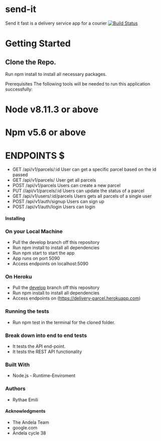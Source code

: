 

# send-it #
Send it fast is a delivery service app for a courier
[![Build Status](https://travis-ci.org/Rythae/send-it.svg?branch=develop)](https://travis-ci.org/Rythae/send-it)

# **Getting Started** #
## **Clone the Repo.** ##
Run npm install to install all necessary packages.

Prerequisites
The following tools will be needed to run this application successfully:

# Node v8.11.3 or above #
# Npm v5.6 or above #

# ENDPOINTS $

- GET /api/v1/parcels/:id User can get a specific parcel based on the id passed
- GET /api/v1/parcels/ User get all parcels 
- POST /api/v1/parcels Users can create a new parcel
- PUT //api/v1/parcels/:id Users can update the status of a parcel
- GET /api/v1/users/:id/parcels Users gets all parcels of a single user
- POST /api/v1/auth/signup Users can sign up
- POST /api/v1/auth/login Users can login

#### Installing ####

### On your Local Machine ###

- Pull the develop branch off this repository
- Run npm install to install all dependencies
- Run npm start to start the app
- App runs on port 5090
- Access endpoints on localhost:5090

### On Heroku ###
- Pull the [develop](https://github.com/Rythae/send-it) branch off this repository
- Run npm install to install all dependencies
- Access endpoints on (https://delivery-parcel.herokuapp.com)

### Running the tests ###

- Run npm test in the terminal for the cloned folder.

### Break down into end to end tests ###

- It tests the API end-point.
- It tests the REST API functionality

### Built With ###

- Node.js - Runtime-Enviroment

### Authors ###

- Rythae Emili

#### Acknowledgments ####

- The Andela Team
- google.com
- Andela cycle 38
